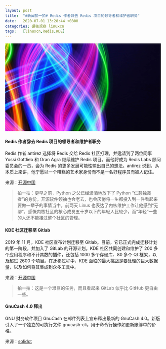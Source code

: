```yaml
---
layout: post
title:	"#新闻拍一拍# Redis 作者辞去 Redis 项目的领导者和维护者职务"
date:	2020-07-01 13:28:44 +0800 
categories:	硬核观察 linuxcn 
tags:	[linuxcn,Redis,KDE]
---
```



![](/Asserts/Images/album/202007/01/132811uzmacekc3mu3caac.jpg)


#### Redis 作者辞去 Redis 项目的领导者和维护者职务


Redis 作者 antirez 选择将 Redis 交给 Redis 社区打理，并邀请到了两位同事 Yossi Gottlieb 和 Oran Agra 继续维护 Redis 项目。而他将成为 Redis Labs 顾问委员会的一员，会为 Redis 的更多发展可能性输出自己的想法。antirez 说到，从本质上来讲，他宁愿以一个糟糕的艺术家身份而不是一名好程序员而被人记住。


来源：[开源中国](https://www.oschina.net/news/116838/antirez-stepped-down)



> 
> 拍一拍：更早之前，Python 之父已经潇洒地放下了 Python “仁慈独裁者”的身份。开源软件领袖也会老去，也会厌倦将一生都投入到一件看起来要做一辈子的事情当中。前两天 Linus 也表达了内核维护工作让他感到“无聊”，感慨内核社区的核心成员五十岁以下的年轻人比较少，而“年轻”一些的人还不能接过整个社区的管理。
> 
> 
> 


#### KDE 社区迁移至 Gitlab


2019 年 11 月，KDE 社区宣布计划迁移至 Gitlab。目前，它已正式完成迁移计划的第一阶段，并加入了 GitLab 的开源计划。KDE 社区共同创建和维护了 200 多个应用程序和不计其数的插件，还包括 1000 多个存储库、80 多个 Qt 框架，以及超过 2600 个项目。在迁移过程中，KDE 面临的最大挑战是要处理的巨大数据量，以及如何将其集成到众多工具中。


来源：[开源中国](https://www.oschina.net/news/116835/kde-moving-to-gitlab)



> 
> 拍一拍：这是一个艰巨的任务，而且看起来 GitLab 似乎比 GitHub 更自由一些。
> 
> 
> 


#### GnuCash 4.0 释出


GNU 财务软件项目 GnuCash 在邮件列表上宣布释出最新的 GnuCash 4.0。新版引入了一个独立的可执行文件 gnucash-cli，用于命令行操作如更新账簿中的价格。


来源：[solidot](https://www.solidot.org/story?sid=64808)
